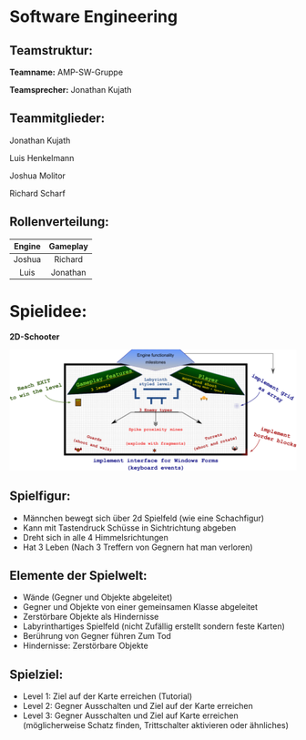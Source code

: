# Software Engineering

## Teamstruktur:

**Teamname:** 
AMP-SW-Gruppe

**Teamsprecher:** 
Jonathan Kujath




## Teammitglieder:

Jonathan Kujath

Luis Henkelmann

Joshua Molitor

Richard Scharf





## Rollenverteilung:

| Engine | Gameplay |
|:------:| :------: |
| Joshua | Richard  |
|  Luis  | Jonathan |




# Spielidee: 
**2D-Schooter**

![image](pictures/Gameplay_Elements.png)

## Spielfigur:
- Männchen bewegt sich über 2d Spielfeld (wie eine Schachfigur)
- Kann mit Tastendruck Schüsse in Sichtrichtung abgeben
- Dreht sich in alle 4 Himmelsrichtungen
- Hat 3 Leben (Nach 3 Treffern von Gegnern hat man verloren)

## Elemente der Spielwelt:	
- Wände (Gegner und Objekte abgeleitet)	
- Gegner und Objekte von einer gemeinsamen Klasse abgeleitet	
- Zerstörbare Objekte als Hindernisse	
- Labyrinthartiges Spielfeld (nicht Zufällig erstellt sondern feste Karten)
- Berührung von Gegner führen Zum Tod
- Hindernisse: Zerstörbare Objekte

## Spielziel:
- Level 1: Ziel auf der Karte erreichen (Tutorial)
- Level 2: Gegner Ausschalten und Ziel auf der Karte erreichen	
- Level 3: Gegner Ausschalten und Ziel auf Karte erreichen (möglicherweise Schatz finden, Trittschalter aktivieren oder ähnliches)


